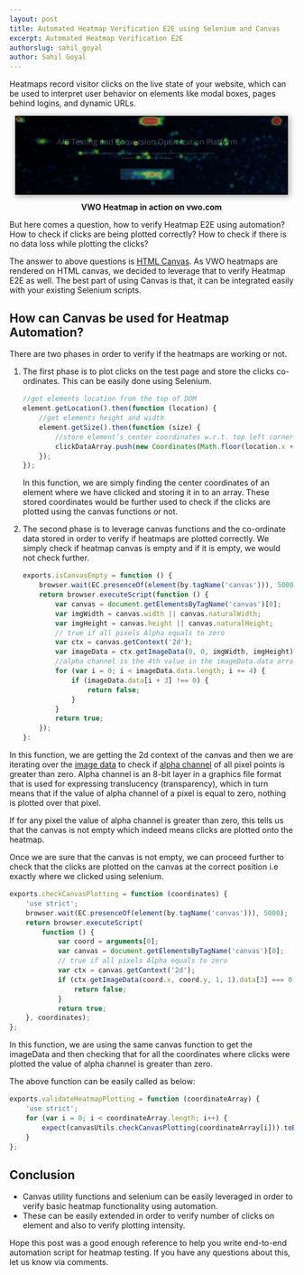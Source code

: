 ```yaml
---
layout: post
title: Automated Heatmap Verification E2E using Selenium and Canvas
excerpt: Automated Heatmap Verification E2E
authorslug: sahil_goyal
author: Sahil Goyal
---
```


Heatmaps record visitor clicks on the live state of your website, which can be used to interpret user behavior on elements like modal boxes, pages behind logins, and dynamic URLs.

<div style="text-align:center; margin: 10px;">
  <img src="/images/2018/04/heatmap.png" style="box-shadow: 2px 2px 10px 1px #aaa">
  <div style="margin: 10px;"><b>VWO Heatmap in action on vwo.com</b></div>
</div>

But here comes a question, how to verify Heatmap E2E using automation? How to check if clicks are being plotted correctly? How to check if there is no data loss while plotting the clicks?

The answer to above questions is [HTML Canvas](https://en.wikipedia.org/wiki/Canvas_element). As VWO heatmaps are rendered on HTML canvas, we decided to leverage that to verify Heatmap E2E as well. The best part of using Canvas is that, it can be integrated easily with your existing Selenium scripts.

## How can Canvas be used for Heatmap Automation?
There are two phases in order to verify if the heatmaps are working or not.

1. The first phase is to plot clicks on the test page and store the clicks co-ordinates. This can be easily done using Selenium.
    ```javascript
    //get elements location from the top of DOM
    element.getLocation().then(function (location) {
        //get elements height and width
        element.getSize().then(function (size) {
            //store element’s center coordinates w.r.t. top left corner of DOM in array    
            clickDataArray.push(new Coordinates(Math.floor(location.x + size.width / 2), Math.floor(location.y + size.height / 2)));
        });
    });   
    ```
    In this function, we are simply finding the center coordinates of an element where we have clicked and storing it in to an array. These stored coordinates would be further used to check if the clicks are plotted using the canvas functions or not.

2. The second phase is to leverage canvas functions and the co-ordinate data stored in order to verify if heatmaps are plotted correctly. We simply check if heatmap canvas is empty and if it is empty, we would not check further.
    ```javascript
    exports.isCanvasEmpty = function () {
        browser.wait(EC.presenceOf(element(by.tagName('canvas'))), 5000);
        return browser.executeScript(function () {
            var canvas = document.getElementsByTagName('canvas')[0];
            var imgWidth = canvas.width || canvas.naturalWidth;
            var imgHeight = canvas.height || canvas.naturalHeight;
            // true if all pixels Alpha equals to zero
            var ctx = canvas.getContext('2d');
            var imageData = ctx.getImageData(0, 0, imgWidth, imgHeight);
            //alpha channel is the 4th value in the imageData.data array that’s why we are incrementing it by 4
            for (var i = 0; i < imageData.data.length; i += 4) {
                if (imageData.data[i + 3] !== 0) {
                    return false;
                }
            }
            return true;
        });
    }:
    ```

In this function, we are getting the 2d context of the canvas and then we are iterating over the [image data](https://developer.mozilla.org/en-US/docs/Web/API/CanvasRenderingContext2D/getImageData) to check if [alpha channel](https://en.wikipedia.org/wiki/Alpha_compositing) of all pixel points is greater than zero. Alpha channel is an 8-bit layer in a graphics file format that is used for expressing translucency (transparency), which in turn means that if the value of alpha channel of a pixel is equal to zero, nothing is plotted over that pixel.

If for any pixel the value of alpha channel is greater than zero, this tells us that the canvas is not empty which indeed means clicks are plotted onto the heatmap.

Once we are sure that the canvas is not empty, we can proceed further to check that the clicks are plotted on the canvas at the correct position i.e exactly where we clicked using selenium.
```javascript
exports.checkCanvasPlotting = function (coordinates) {
    'use strict';
    browser.wait(EC.presenceOf(element(by.tagName('canvas'))), 5000);
    return browser.executeScript(
        function () {
            var coord = arguments[0];
            var canvas = document.getElementsByTagName('canvas')[0];
            // true if all pixels Alpha equals to zero
            var ctx = canvas.getContext('2d');
            if (ctx.getImageData(coord.x, coord.y, 1, 1).data[3] === 0) {
                return false;
            }
            return true;
    }, coordinates);
};
```

In this function, we are using the same canvas function to get the imageData and then checking that for all the coordinates where clicks were plotted the value of alpha channel is greater than zero.

The above function can be easily called as below:
```javascript
exports.validateHeatmapPlotting = function (coordinateArray) {
    'use strict';
    for (var i = 0; i < coordinateArray.length; i++) {
        expect(canvasUtils.checkCanvasPlotting(coordinateArray[i])).toBe(true);
    }
};
```


## Conclusion

- Canvas utility functions and selenium can be easily leveraged in order to verify basic heatmap functionality using automation.
- These can be easily extended in order to verify number of clicks on element and also to verify plotting intensity.

Hope this post was a good enough reference to help you write end-to-end automation script for heatmap testing. If you have any questions about this, let us know via comments.
